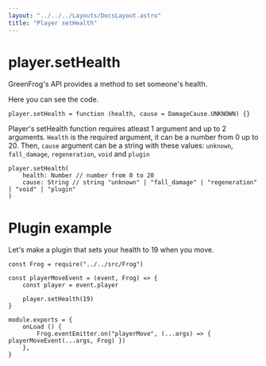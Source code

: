 ```yaml
---
layout: "../../../Layouts/DocsLayout.astro"
title: "Player setHealth"
---
```


# player.setHealth

GreenFrog's API provides a method to set someone's health.

Here you can see the code.

```
player.setHealth = function (health, cause = DamageCause.UNKNOWN) {}
```

Player's setHealth function requires atleast 1 argument and up to 2 arguments. `Health` is the required argument, it can be a number from 0 up to 20. Then, `cause` argument can be a string with these values: `unknown`, `fall_damage`, `regeneration`, `void` and `plugin`

```
player.setHealth(
    health: Number // number from 0 to 20
    cause: String // string "unknown" | "fall_damage" | "regeneration" | "void" | "plugin"
)
```

# Plugin example
Let's make a plugin that sets your health to 19 when you move.

```
const Frog = require("../../src/Frog")

const playerMoveEvent = (event, Frog) => {
    const player = event.player
    
    player.setHealth(19)
}

module.exports = {
    onLoad () {
        Frog.eventEmitter.on("playerMove", (...args) => { playerMoveEvent(...args, Frog) })
    },
}
```